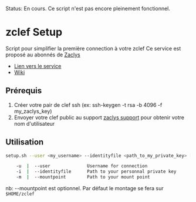 Status: En cours.
Ce script n'est pas encore pleinement fonctionnel.

# zclef Setup

Script pour simplifier la première connection à votre zclef
Ce service est proposé au abonnés de [Zaclys](www.zaclys.com)
- [Lien vers le service](https://www.zaclys.com/zcle/)
- [Wiki](https://wiki.zaclys.com/index.php/Installation_de_la_zclef_sous_Linux)

## Prérequis

1. Créer votre pair de clef ssh (ex: ssh-keygen -t rsa -b 4096 -f my_zaclys_key)  
2. Envoyer votre clef public au support [zaclys support](https://www.zaclys.com/contact/) pour obtenir votre nom d'utilisateur

## Utilisation

```bash
setup.sh --user <my_username> --identityfile <path_to_my_private_key> [--mountpoint your_mount_point]

    -u  |  --user              Username for connection
    -i  |  --identityfile      Path to your personnal private key
    -m  |  --mountpoint        Path to your mount point
```
nb: --mountpoint est optionnel. Par défaut le montage se fera sur `$HOME/zclef`
